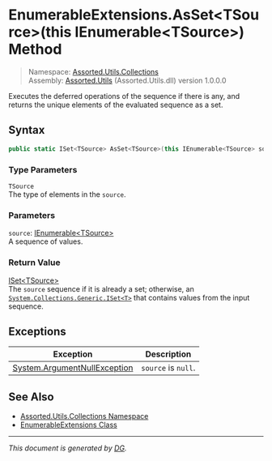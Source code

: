 ﻿# EnumerableExtensions.AsSet\<TSource>(this IEnumerable\<TSource>) Method

> Namespace: [Assorted.Utils.Collections](_toc.Assorted.Utils.md#Assorted.Utils.Collections%20Namespace)\
> Assembly: [Assorted.Utils](_toc.Assorted.Utils.md) (Assorted.Utils.dll) version 1.0.0.0

Executes the deferred operations of the sequence if there is any, and returns the unique elements of the evaluated sequence as a set.

## Syntax

```csharp
public static ISet<TSource> AsSet<TSource>(this IEnumerable<TSource> source)
```

### Type Parameters

`TSource`\
The type of elements in the `source`.

### Parameters

`source`: [IEnumerable\<TSource>](https://docs.microsoft.com/en-us/dotnet/api/system.collections.generic.ienumerable-1)\
A sequence of values.

### Return Value

[ISet\<TSource>](https://docs.microsoft.com/en-us/dotnet/api/system.collections.generic.iset-1)\
The `source` sequence if it is already a set; otherwise, an [`System.Collections.Generic.ISet<T>`](https://docs.microsoft.com/en-us/dotnet/api/system.collections.generic.iset-1) that contains values from the input sequence.

## Exceptions

Exception | Description
--- | ---
[System.ArgumentNullException](https://docs.microsoft.com/en-us/dotnet/api/system.argumentnullexception) | `source` is `null`.

## See Also

- [Assorted.Utils.Collections Namespace](_toc.Assorted.Utils.md#Assorted.Utils.Collections%20Namespace)
- [EnumerableExtensions Class](Assorted.Utils.Collections.EnumerableExtensions.md)

---

_This document is generated by [DG](https://github.com/Khojasteh/dg)._
